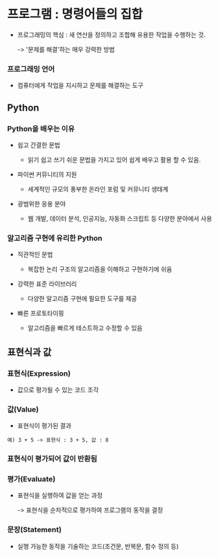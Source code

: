 # 프로그램 : 명령어들의 집합

- 프로그래밍의 핵심 : 새 연산을 정의하고 조합해 유용한 작업을 수행하는 것.

    -> '문제를 해결'하는 매우 강력한 방법

### 프로그래밍 언어
- 컴퓨터에게 작업을 지시하고 문제를 해결하는 도구

## Python 

### Python을 배우는 이유
- 쉽고 간결한 문법
     - 읽기 쉽고 쓰기 쉬운 문법을 가지고 있어 쉽게 배우고 활용 할 수 있음.

- 파이썬 커뮤니티의 지원
    - 세계적인 규모의 풍부한 온라인 포럼 및 커뮤니티 생태계

- 광범위한 응용 분야
    - 웹 개발, 데이터 분석, 인공지능, 자동화 스크립트 등 다양한 분야에서 사용

### 알고리즘 구현에 유리한 Python
- 직관적인 문법
    - 복잡한 논리 구조의 알고리즘을 이해하고 구현하기에 쉬움

- 강력한 표준 라이브러리
    - 다양한 알고리즘 구현에 필요한 도구를 제공

- 빠른 프로토타이핑
    - 알고리즘을 빠르게 테스트하고 수정할 수 있음

## 표현식과 값

### 표현식(Expression)
- 값으로 평가될 수 있는 코드 조각

### 값(Value)
- 표현식이 평가된 결과


```
예) 3 + 5 -> 표현식 : 3 + 5, 값 : 8
```

### 표현식이 평가되어 값이 반환됨

### 평가(Evaluate)
- 표현식을 실행하여 값을 얻는 과정
    
    -> 표현식을 순차적으로 평가하여 프로그램의 동작을 결정

### 문장(Statement)
- 실행 가능한 동작을 기술하는 코드(조건문, 반복문, 함수 정의 등)
     